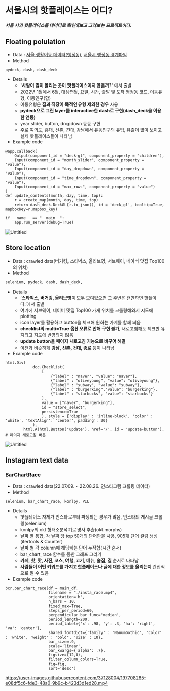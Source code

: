 # 서울시의 핫플레이스는 어디?
***서울 시의 핫플레이스를 데이터로 확인해보고 그려보는 프로젝트이다.***

## Floating polulation
- Data : [서울 생활이동 데이터(행정동)](https://data.seoul.go.kr/dataVisual/seoul/seoulLivingMigration.do), [서울시 행정동 경계파일](https://github.com/vuski/admdongkor/tree/master/ver20220401)
- Method
```
pydeck, dash, dash_deck
```
- Details
  - **'사람이 많이 몰리는 곳이 핫플레이스이지 않을까?'** 에서 출발
  - 2022년 1월에서 6월, 대상연월, 요일, 시간, 출발 및 도착 행정동 코드, 이동유형, 이동인구(합)
  - 이동유형은 **집과 직장이 목적인 유형 제외한 경우** 사용 
  - **pydeck으로 그린 layer를 interactive한 dash로 구현(dash_deck을 이용한 연동)** 
  - year slider, button, dropdown 등등 구현 
  - 주로 여의도, 홍대, 신촌, 건대, 강남에서 유동인구의 유입, 유출이 많이 보이고 실제 핫플레이스들이 나타남
- Example code
```
@app.callback(
    Output(component_id = "deck-gl", component_property = "children"),
    Input(component_id = "month_slider", component_property = "value"),
    Input(component_id = "day_dropdown", component_property = "value"),
    Input(component_id = "time_dropdown", component_property = "value"),
    Input(component_id = "max_rows", component_property = "value")
)
def update_contents(month, day, time, top):
    r = create_map(month, day, time, top)
    return dash_deck.DeckGL(r.to_json(), id = 'deck_gl', tooltip=True, mapboxKey=r.mapbox_key)

if __name__ == "__main__":
    app.run_server(debug=True)
```

![Untitled](https://user-images.githubusercontent.com/37128004/197697157-af91d349-ffa5-4e57-94ba-0f2743b4cb6c.png)

## Store location
- Data : crawled data(버거킹, 스타벅스, 올리브영, 서브웨이, 네이버 맛집 Top100의 위치)
- Method 
```
selenium, pydeck, dash, dash_deck, 
```
- Details
  - ‘**스타벅스, 버거킹, 올리브영**이 모두 모여있으면 그 주변은 왠만하면 핫플이다.’에서 출발
  - 여기에 서브웨이, 네이버 맛집 Top100 가게 위치를 크롤링해와서 지도에 plotting 
  - icon layer를 활용하고 button을 체크해 원하는 가게를 함께 띄움
  - **checklist의 multi=True 옵션 오류로 인해 구현 불가**, 새로고침해도 체크만 유지되고 지도에 반영되지 않음
  - **update button을 페이지 새로고침 기능으로 바꾸어 해결**
  - 이전과 비슷하게 **강남, 신촌, 건대, 종로** 등이 나타남 
- Example code
```
html.Div(
            dcc.Checklist(
                [
                    {"label" : "naver", "value": "naver"},
                    {"label" : "oliveyoung", "value": "oliveyoung"},
                    {"label" : "subway", "value": "subway"},
                    {"label" : "burgerking","value": "burgerking"},
                    {"label" : "starbucks", "value": "starbucks"}
                ],
                value = ["naver", "burgerking"],
                id = "store_select",
                persistence=True
                ), style = {'display' : 'inline-block', 'color' : 'white', 'textAlign': 'center','padding': 20}
            ),
        html.A(html.Button('update'), href='/', id = 'update-button'), # 페이지 새로고침 버튼 
```
![Untitled](https://user-images.githubusercontent.com/37128004/197702797-50c86be4-314a-4602-b08b-51618141d24e.png)

## Instagram text data
### BarChartRace
- Data : crawled data(22.07.09. ~ 22.08.26. 인스타그램 크롤링 데이터)
- Method 
```
selenium, bar_chart_race, konlpy, PIL
```
- Details
  - 핫플레이스 자체가 인스타로부터 파생되는 경우가 많음, 인스타의 게시글 크롤링(selenium)
  - konlpy의 okt 형태소분석기로 명사 추출(okt.morphs)
  - 날짜 별 통합, 각 날짜 당 top 50개의 단어만을 사용, 905개 단어 컬럼 생성(itertools & Counter)
  - 날짜 별 각 column에 해당하는 단어 누적합(시간 순서)
  - bar_chart_race 함수를 통한 그래프 그리기 
  - **카페, 핫, 맛, 사진, 코스, 여행, 고기, 메뉴, 술집, 길** 순서로 나타남
  - **사람들이 어떤 키워드를 가지고 핫플레이스나 글에 대한 정보를 올리는지** 간접적으로 알 수 있음 
- Example code
```
bcr.bar_chart_race(df = main_df, 
                   filename = "./insta_race.mp4", 
                   orientation='h',
                   n_bars = 10,
                   fixed_max=True,
                   steps_per_period=60,
                   perpendicular_bar_func='median', 
                   period_length=200,
                   period_label={'x': .98, 'y': .3, 'ha': 'right', 'va': 'center'},
                   shared_fontdict={'family' : 'NanumGothic', 'color' : 'white', 'weight' : 'bold', 'size' : 10},
                   bar_size=.9,
                   scale='linear',
                   bar_kwargs={'alpha': .7},
                   figsize=(12,8),
                   filter_column_colors=True,
                   fig=fig,
                   sort='desc')
```
https://user-images.githubusercontent.com/37128004/197708285-e08df5c6-fde3-48a0-9b9c-b423d3d1ed28.mp4




















